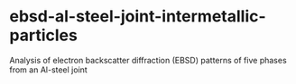 # ebsd-al-steel-joint-intermetallic-particles
Analysis of electron backscatter diffraction (EBSD) patterns of five phases from an Al-steel joint
